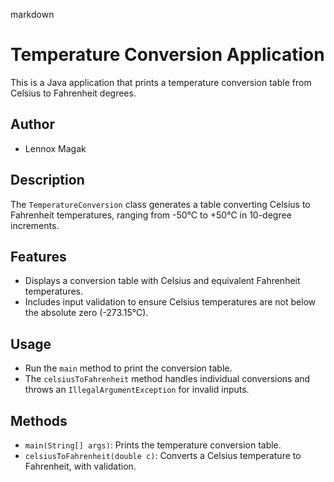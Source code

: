 markdown

# Temperature Conversion Application

This is a Java application that prints a temperature conversion table from Celsius to Fahrenheit degrees.

## Author
- Lennox Magak

## Description
The `TemperatureConversion` class generates a table converting Celsius to Fahrenheit temperatures, ranging from -50°C to +50°C in 10-degree increments.

## Features
- Displays a conversion table with Celsius and equivalent Fahrenheit temperatures.
- Includes input validation to ensure Celsius temperatures are not below the absolute zero (-273.15°C).

## Usage
- Run the `main` method to print the conversion table.
- The `celsiusToFahrenheit` method handles individual conversions and throws an `IllegalArgumentException` for invalid inputs.

## Methods
- `main(String[] args)`: Prints the temperature conversion table.
- `celsiusToFahrenheit(double c)`: Converts a Celsius temperature to Fahrenheit, with validation.